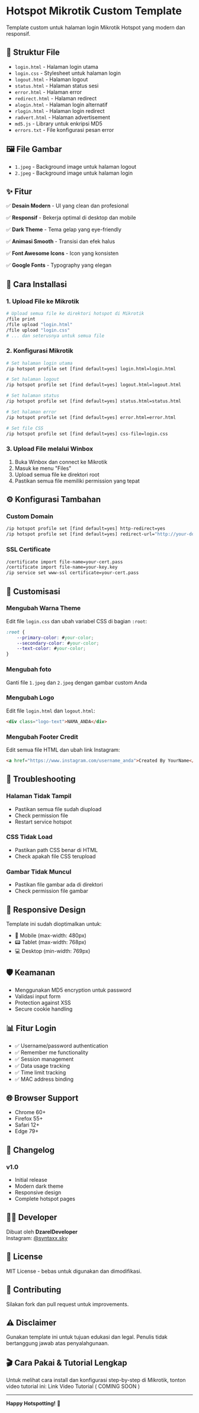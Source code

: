 # Hotspot Mikrotik Custom Template

Template custom untuk halaman login Mikrotik Hotspot yang modern dan responsif.

## 📁 Struktur File

- `login.html` - Halaman login utama
- `login.css` - Stylesheet untuk halaman login
- `logout.html` - Halaman logout
- `status.html` - Halaman status sesi
- `error.html` - Halaman error
- `redirect.html` - Halaman redirect
- `alogin.html` - Halaman login alternatif
- `rlogin.html` - Halaman login redirect
- `radvert.html` - Halaman advertisement
- `md5.js` - Library untuk enkripsi MD5
- `errors.txt` - File konfigurasi pesan error

## 🖼️ File Gambar

- `1.jpeg` - Background image untuk halaman logout
- `2.jpeg` - Background image untuk halaman login

## ✨ Fitur

✅ **Desain Modern** - UI yang clean dan profesional

✅ **Responsif** - Bekerja optimal di desktop dan mobile

✅ **Dark Theme** - Tema gelap yang eye-friendly

✅ **Animasi Smooth** - Transisi dan efek halus

✅ **Font Awesome Icons** - Icon yang konsisten

✅ **Google Fonts** - Typography yang elegan

## 🚀 Cara Installasi

### 1. Upload File ke Mikrotik

```bash
# Upload semua file ke direktori hotspot di Mikrotik
/file print
/file upload "login.html"
/file upload "login.css"
# ... dan seterusnya untuk semua file
```

### 2. Konfigurasi Mikrotik

```bash
# Set halaman login utama
/ip hotspot profile set [find default=yes] login.html=login.html

# Set halaman logout
/ip hotspot profile set [find default=yes] logout.html=logout.html

# Set halaman status
/ip hotspot profile set [find default=yes] status.html=status.html

# Set halaman error
/ip hotspot profile set [find default=yes] error.html=error.html

# Set file CSS
/ip hotspot profile set [find default=yes] css-file=login.css
```

### 3. Upload File melalui Winbox

1. Buka Winbox dan connect ke Mikrotik
2. Masuk ke menu "Files"
3. Upload semua file ke direktori root
4. Pastikan semua file memiliki permission yang tepat

## ⚙️ Konfigurasi Tambahan

### Custom Domain
```bash
/ip hotspot profile set [find default=yes] http-redirect=yes
/ip hotspot profile set [find default=yes] redirect-url="http://your-domain.com"
```

### SSL Certificate
```bash
/certificate import file-name=your-cert.pass
/certificate import file-name=your-key.key
/ip service set www-ssl certificate=your-cert.pass
```

## 🎨 Customisasi

### Mengubah Warna Theme
Edit file `login.css` dan ubah variabel CSS di bagian `:root`:

```css
:root {
    --primary-color: #your-color;
    --secondary-color: #your-color;
    --text-color: #your-color;
}
```

### Mengubah foto
Ganti file `1.jpeg` dan `2.jpeg` dengan gambar custom Anda

### Mengubah Logo
Edit file `login.html` dan `logout.html`:
```html
<div class="logo-text">NAMA_ANDA</div>
```

### Mengubah Footer Credit
Edit semua file HTML dan ubah link Instagram:
```html
<a href="https://www.instagram.com/username_anda">Created By YourName</a>
```

## 🔧 Troubleshooting

### Halaman Tidak Tampil
- Pastikan semua file sudah diupload
- Check permission file
- Restart service hotspot

### CSS Tidak Load
- Pastikan path CSS benar di HTML
- Check apakah file CSS terupload

### Gambar Tidak Muncul
- Pastikan file gambar ada di direktori
- Check permission file gambar

## 📱 Responsive Design

Template ini sudah dioptimalkan untuk:
- 📱 Mobile (max-width: 480px)
- 📟 Tablet (max-width: 768px)
- 💻 Desktop (min-width: 769px)

## 🛡️ Keamanan

- Menggunakan MD5 encryption untuk password
- Validasi input form
- Protection against XSS
- Secure cookie handling

## 📊 Fitur Login

- ✅ Username/password authentication
- ✅ Remember me functionality
- ✅ Session management
- ✅ Data usage tracking
- ✅ Time limit tracking
- ✅ MAC address binding

## 🌐 Browser Support

- Chrome 60+
- Firefox 55+
- Safari 12+
- Edge 79+

## 📝 Changelog

### v1.0
- Initial release
- Modern dark theme
- Responsive design
- Complete hotspot pages

## 👨‍💻 Developer

Dibuat oleh **DzarelDeveloper**  
Instagram: [@syntaxx.sky](https://www.instagram.com/syntaxx.sky)

## 📄 License

MIT License - bebas untuk digunakan dan dimodifikasi.

## 🤝 Contributing

Silakan fork dan pull request untuk improvements.

## ⚠️ Disclaimer

Gunakan template ini untuk tujuan edukasi dan legal. Penulis tidak bertanggung jawab atas penyalahgunaan.

## 🎬 Cara Pakai & Tutorial Lengkap
Untuk melihat cara install dan konfigurasi step-by-step di Mikrotik, tonton video tutorial ini:
Link Video Tutorial ( COMING SOON )

---

**Happy Hotspotting!** 🚀
